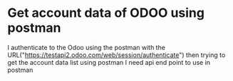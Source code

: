 
# Get account data of ODOO using postman

I authenticate to the Odoo using the postman with the URL("https://testapi2.odoo.com/web/session/authenticate") then trying to get the account data list using postman
I need api end point to use in postman

        